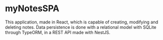 # myNotesSPA
This application, made in React, which is capable of creating, modifying and deleting notes. Data persistence is done with a relational model with SQLite through TypeORM, in a REST API made with NestJS.
